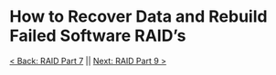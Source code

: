 # How to Recover Data and Rebuild Failed Software RAID’s


[< Back: RAID Part 7](https://github.com/sxcdennis/Linux-Guides/blob/master/Raid%20Part7.md "RAID Part 7") || [Next: RAID Part 9 >](https://github.com/sxcdennis/Linux-Guides/blob/master/Raid%20Part9.md "RAID Part 9")
